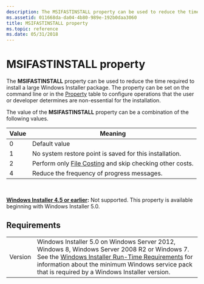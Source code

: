 ```yaml
---
description: The MSIFASTINSTALL property can be used to reduce the time required to install a large Windows Installer package.
ms.assetid: 011668da-da04-4b80-989e-192b0daa3060
title: MSIFASTINSTALL property
ms.topic: reference
ms.date: 05/31/2018
---
```


# MSIFASTINSTALL property

The **MSIFASTINSTALL** property can be used to reduce the time required to install a large Windows Installer package. The property can be set on the command line or in the [Property](property-table.md) table to configure operations that the user or developer determines are non-essential for the installation.

The value of the **MSIFASTINSTALL** property can be a combination of the following values.



| Value | Meaning                                                                      |
|-------|------------------------------------------------------------------------------|
| 0     | Default value                                                                |
| 1     | No system restore point is saved for this installation.                      |
| 2     | Perform only [File Costing](file-costing.md) and skip checking other costs. |
| 4     | Reduce the frequency of progress messages.                                   |



 

**[Windows Installer 4.5 or earlier](not-supported-in-windows-installer-4-5.md):** Not supported. This property is available beginning with Windows Installer 5.0.

## Requirements



|                    |                                                                                                                                                                                                                                                                                                  |
|--------------------|--------------------------------------------------------------------------------------------------------------------------------------------------------------------------------------------------------------------------------------------------------------------------------------------------|
| Version<br/> | Windows Installer 5.0 on Windows Server 2012, Windows 8, Windows Server 2008 R2 or Windows 7. See the [Windows Installer Run-Time Requirements](windows-installer-portal.md) for information about the minimum Windows service pack that is required by a Windows Installer version.<br/> |



 

 




